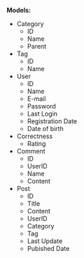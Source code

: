 **Models:**
- Category
	- ID
	- Name
	- Parent
- Tag
	- ID
	- Name
- User
	- ID
	- Name
	- E-mail
	- Password
	- Last Login
	- Registration Date
	- Date of birth
- Correctness
	- Rating
- Comment
	- ID
	- UserID
	- Name
	- Content
- Post
	- ID
	- Title
	- Content
	- UserID
	- Category
	- Tag
	- Last Update
	- Pubished Date

